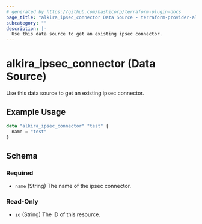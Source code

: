 ```yaml
---
# generated by https://github.com/hashicorp/terraform-plugin-docs
page_title: "alkira_ipsec_connector Data Source - terraform-provider-alkira"
subcategory: ""
description: |-
  Use this data source to get an existing ipsec connector.
---
```


# alkira_ipsec_connector (Data Source)

Use this data source to get an existing ipsec connector.

## Example Usage

```terraform
data "alkira_ipsec_connector" "test" {
  name = "test"
}
```


<!-- schema generated by tfplugindocs -->
## Schema

### Required

- `name` (String) The name of the ipsec connector.

### Read-Only

- `id` (String) The ID of this resource.


